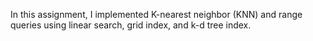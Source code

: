 In this assignment, I implemented K-nearest neighbor (KNN) and range queries using linear search, grid index, and k-d tree index. 